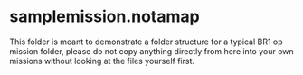# samplemission.notamap

This folder is meant to demonstrate a folder structure for a typical BR1 op mission folder, please do not copy anything directly from here into your own missions without looking at the files yourself first.
